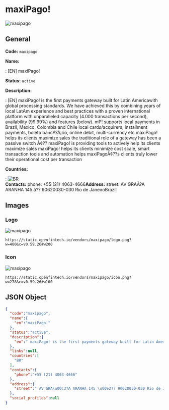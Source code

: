 
# maxiPago! 
![maxipago](https://static.openfintech.io/vendors/maxipago/logo.png?w=400&c=v0.59.26#w200)  

## General 
 
**Code:** `maxipago` 
 
**Name:** 
 
:	[EN] maxiPago! 
 
**Status:** `active` 
 
**Description:** 
 
: [EN]  maxiPago! is the first payments gateway built for Latin Americawith global processing standards. We have achieved this by combining years of local LatAm experience and best practices with a proven international platform with unparalleled capacity (4.000 transactions per second), availability (99.99%) and features (below). mP! supports local payments in Brazil, Mexico, Colombia and Chile local cards/acquirers, installment payments, boleto bancÃ?Â¡rio, online debit, multi-currency etc maxiPago! helps its clients maximize sales the traditional role of a gateway has been a passive switch Ã¢?? maxiPago! is providing tools to actively help its clients maximize sales maxiPago! helps its clients minimize cost scale, smart transaction tools and automation helps maxiPagoÃ¢??s clients truly lower their operational cost per transaction  
 
 
**Countries:** 
 
:	![BR](https://cdnjs.cloudflare.com/ajax/libs/flag-icon-css/3.3.0/flags/4x3/br.svg#w24)  
**Contacts:** 
phone: +55 (21) 4063-4666**Address:** 
street:  AV GRAÃ?A ARANHA 145 â?? 90620030-030 Rio de JaneiroBrazil  

## Images 

### Logo 
 
![maxipago](https://static.openfintech.io/vendors/maxipago/logo.png?w=400&c=v0.59.26#w200)  

```
https://static.openfintech.io/vendors/maxipago/logo.png?w=400&c=v0.59.26#w200
```  

### Icon 
 
![maxipago](https://static.openfintech.io/vendors/maxipago/icon.png?w=278&c=v0.59.26#w100)  

```
https://static.openfintech.io/vendors/maxipago/icon.png?w=278&c=v0.59.26#w100
```  

## JSON Object 

```json
{
  "code":"maxipago",
  "name":{
    "en":"maxiPago!"
  },
  "status":"active",
  "description":{
    "en":" maxiPago! is the first payments gateway built for Latin Americawith global processing standards. We have achieved this by combining years of local LatAm experience and best practices with a proven international platform with unparalleled capacity (4.000 transactions per second), availability (99.99%) and features (below). mP! supports local payments in Brazil, Mexico, Colombia and Chile local cards\/acquirers, installment payments, boleto banc\u00c3?\u00c2\u00a1rio, online debit, multi-currency etc maxiPago! helps its clients maximize sales the traditional role of a gateway has been a passive switch \u00c3\u00a2?? maxiPago! is providing tools to actively help its clients maximize sales maxiPago! helps its clients minimize cost scale, smart transaction tools and automation helps maxiPago\u00c3\u00a2??s clients truly lower their operational cost per transaction "
  },
  "links":null,
  "countries":[
    "BR"
  ],
  "contacts":{
    "phone":"+55 (21) 4063-4666"
  },
  "address":{
    "street":" AV GRA\u00c3?A ARANHA 145 \u00e2?? 90620030-030 Rio de JaneiroBrazil "
  },
  "social_profiles":null
}
```  
